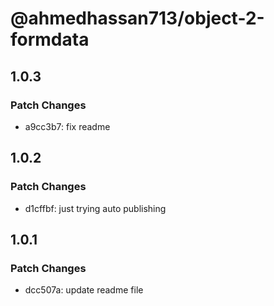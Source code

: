 # @ahmedhassan713/object-2-formdata

## 1.0.3

### Patch Changes

- a9cc3b7: fix readme

## 1.0.2

### Patch Changes

- d1cffbf: just trying auto publishing

## 1.0.1

### Patch Changes

- dcc507a: update readme file
